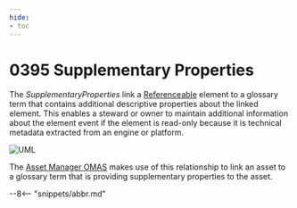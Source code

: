 ```yaml
---
hide:
- toc
---
```


<!-- SPDX-License-Identifier: CC-BY-4.0 -->
<!-- Copyright Contributors to the ODPi Egeria project. -->

# 0395 Supplementary Properties

The *SupplementaryProperties* link a [Referenceable](/types/0/0010-Base-Model) element
to a glossary term that contains additional descriptive properties about the linked element.
This enables a steward or owner to maintain additional information about the element
event if the element is read-only because it is technical metadata extracted from an engine or platform.


![UML](0395-Supplementary-Properties.svg)

The [Asset Manager OMAS](/services/omas/asset-manager/overview) makes use of this relationship to link an asset to a glossary term that is providing supplementary properties to the asset.


--8<-- "snippets/abbr.md"